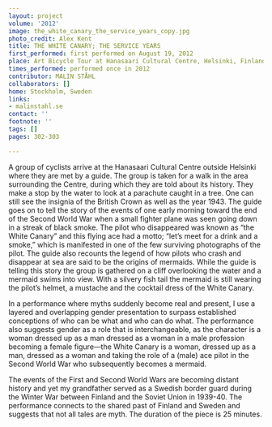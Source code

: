 ```yaml
---
layout: project
volume: '2012'
image: the_white_canary_the_service_years_copy.jpg
photo_credit: Alex Kent
title: THE WHITE CANARY; THE SERVICE YEARS
first_performed: first performed on August 19, 2012
place: Art Bicycle Tour at Hanasaari Cultural Centre, Helsinki, Finland
times_performed: performed once in 2012
contributor: MALIN STÅHL
collaborators: []
home: Stockholm, Sweden
links:
- malinstahl.se
contact: ''
footnote: ''
tags: []
pages: 302-303

---
```


A group of cyclists arrive at the Hanasaari Cultural Centre outside Helsinki where they are met by a guide. The group is taken for a walk in the area surrounding the Centre, during which they are told about its history. They make a stop by the water to look at a parachute caught in a tree. One can still see the insignia of the British Crown as well as the year 1943. The guide goes on to tell the story of the events of one early morning toward the end of the Second World War when a small fighter plane was seen going down in a streak of black smoke. The pilot who disappeared was known as “the White Canary” and this flying ace had a motto; “let’s meet for a drink and a smoke,” which is manifested in one of the few surviving photographs of the pilot. The guide also recounts the legend of how pilots who crash and disappear at sea are said to be the origins of mermaids. While the guide is telling this story the group is gathered on a cliff overlooking the water and a mermaid swims into view. With a silvery fish tail the mermaid is still wearing the pilot’s helmet, a mustache and the cocktail dress of the White Canary.

In a performance where myths suddenly become real and present, I use a layered and overlapping gender presentation to surpass established conceptions of who can be what and who can do what. The performance also suggests gender as a role that is interchangeable, as the character is a woman dressed up as a man dressed as a woman in a male profession becoming a female figure—the White Canary is a woman, dressed up as a man, dressed as a woman and taking the role of a (male) ace pilot in the Second World War who subsequently becomes a mermaid.

The events of the First and Second World Wars are becoming distant history and yet my grandfather served as a Swedish border guard during the Winter War between Finland and the Soviet Union in 1939-40. The performance connects to the shared past of Finland and Sweden and suggests that not all tales are myth. The duration of the piece is 25 minutes.
